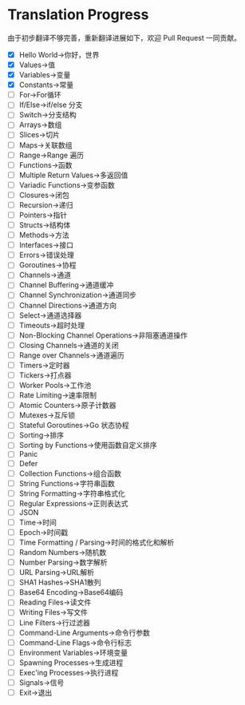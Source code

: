 # Translation Progress
由于初步翻译不够完善，重新翻译进展如下，欢迎 Pull Request 一同贡献。

- [x] Hello World->你好，世界
- [x] Values->值
- [x] Variables->变量
- [x] Constants->常量
- [ ] For->For循环
- [ ] If/Else->if/else 分支
- [ ] Switch->分支结构
- [ ] Arrays->数组
- [ ] Slices->切片
- [ ] Maps->关联数组
- [ ] Range->Range 遍历
- [ ] Functions->函数
- [ ] Multiple Return Values->多返回值
- [ ] Variadic Functions->变参函数
- [ ] Closures->闭包
- [ ] Recursion->递归
- [ ] Pointers->指针
- [ ] Structs->结构体
- [ ] Methods->方法
- [ ] Interfaces->接口
- [ ] Errors->错误处理
- [ ] Goroutines->协程
- [ ] Channels->通道
- [ ] Channel Buffering->通道缓冲
- [ ] Channel Synchronization->通道同步
- [ ] Channel Directions->通道方向
- [ ] Select->通道选择器
- [ ] Timeouts->超时处理
- [ ] Non-Blocking Channel Operations->非阻塞通道操作
- [ ] Closing Channels->通道的关闭
- [ ] Range over Channels->通道遍历
- [ ] Timers->定时器
- [ ] Tickers->打点器
- [ ] Worker Pools->工作池
- [ ] Rate Limiting->速率限制
- [ ] Atomic Counters->原子计数器
- [ ] Mutexes->互斥锁
- [ ] Stateful Goroutines->Go 状态协程
- [ ] Sorting->排序
- [ ] Sorting by Functions->使用函数自定义排序
- [ ] Panic
- [ ] Defer
- [ ] Collection Functions->组合函数
- [ ] String Functions->字符串函数
- [ ] String Formatting->字符串格式化
- [ ] Regular Expressions->正则表达式
- [ ] JSON
- [ ] Time->时间
- [ ] Epoch->时间戳
- [ ] Time Formatting / Parsing->时间的格式化和解析
- [ ] Random Numbers->随机数
- [ ] Number Parsing->数字解析
- [ ] URL Parsing->URL解析
- [ ] SHA1 Hashes->SHA1散列
- [ ] Base64 Encoding->Base64编码
- [ ] Reading Files->读文件
- [ ] Writing Files->写文件
- [ ] Line Filters->行过滤器
- [ ] Command-Line Arguments->命令行参数
- [ ] Command-Line Flags->命令行标志
- [ ] Environment Variables->环境变量
- [ ] Spawning Processes->生成进程
- [ ] Exec'ing Processes->执行进程
- [ ] Signals->信号
- [ ] Exit->退出